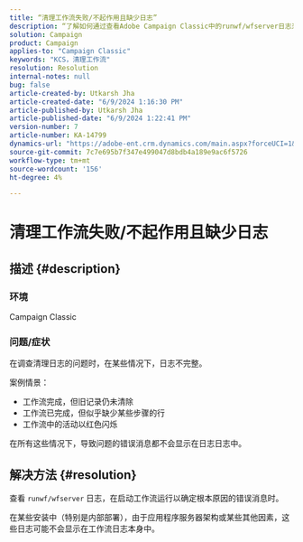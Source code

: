 ```yaml
---
title: “清理工作流失败/不起作用且缺少日志”
description: “了解如何通过查看Adobe Campaign Classic中的runwf/wfserver日志来解决清理日志的问题。”
solution: Campaign
product: Campaign
applies-to: "Campaign Classic"
keywords: "KCS，清理工作流"
resolution: Resolution
internal-notes: null
bug: false
article-created-by: Utkarsh Jha
article-created-date: "6/9/2024 1:16:30 PM"
article-published-by: Utkarsh Jha
article-published-date: "6/9/2024 1:22:41 PM"
version-number: 7
article-number: KA-14799
dynamics-url: "https://adobe-ent.crm.dynamics.com/main.aspx?forceUCI=1&pagetype=entityrecord&etn=knowledgearticle&id=4ab8b17a-6226-ef11-840b-6045bd006704"
source-git-commit: 7c7e695b7f347e499047d8bdb4a189e9ac6f5726
workflow-type: tm+mt
source-wordcount: '156'
ht-degree: 4%

---
```


# 清理工作流失败/不起作用且缺少日志

## 描述 {#description}


### <b>环境</b>

Campaign Classic



### <b>问题/症状</b>

在调查清理日志的问题时，在某些情况下，日志不完整。

案例情景：

- 工作流完成，但旧记录仍未清除
- 工作流已完成，但似乎缺少某些步骤的行
- 工作流中的活动以红色闪烁


在所有这些情况下，导致问题的错误消息都不会显示在日志日志中。


## 解决方法 {#resolution}


查看 `runwf/wfserver` 日志，在启动工作流运行以确定根本原因的错误消息时。

在某些安装中（特别是内部部署），由于应用程序服务器架构或某些其他因素，这些日志可能不会显示在工作流日志本身中。
